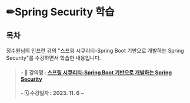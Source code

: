 # ✏**Spring Security 학습**

## 목차
정수원님의 인프런 강의 "스프링 시큐리티-Spring Boot 기반으로 개발하는 Spring Security"를 수강하면서 학습한 내용입니다. </br>

> #### - 📝 강의명 : [스프링 시큐리티-Spring Boot 기반으로 개발하는 Spring Security](https://www.inflearn.com/course/%EC%BD%94%EC%96%B4-%EC%8A%A4%ED%94%84%EB%A7%81-%EC%8B%9C%ED%81%90%EB%A6%AC%ED%8B%B0#)
> #### - 🗓 수강일자 : 2023. 11. 6 ~
